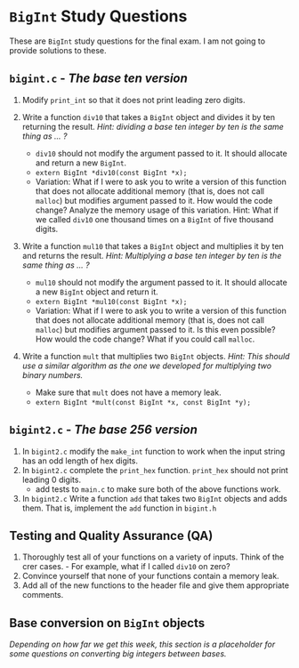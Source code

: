 # `BigInt` Study Questions

These are `BigInt` study questions for the final exam. I am 
not going to provide solutions to these.

## `bigint.c` - _The base ten version_
1. Modify `print_int` so that it does not print leading zero digits.

2. Write a function `div10` that takes a `BigInt` object and 
   divides it by ten returning the result. _Hint: dividing a base 
   ten integer by ten is the same thing as ... ?_
    - `div10` should not modify the argument passed to it. It should 
       allocate and return a new `BigInt`.
    - `extern BigInt *div10(const BigInt *x);`
    - Variation: What if I were to ask you to write a version of
      this function that does not allocate additional memory 
      (that is, does not call `malloc`) but modifies
      argument passed to it. How would the code change? Analyze the memory
      usage of this variation. Hint: What if we called `div10` one 
      thousand times on a `BigInt` of five thousand digits.

3. Write a function `mul10` that takes a `BigInt` object and multiplies it by 
   ten and returns the result. _Hint: Multiplying a base ten integer 
   by ten is the same thing as ... ?_
    - `mul10` should not modify the argument passed to it. 
      It should allocate a new `BigInt` object and return it.
    - `extern BigInt *mul10(const BigInt *x);`
    - Variation: What if I were to ask you to write a version of
      this function that does not allocate additional memory 
      (that is, does not call `malloc`) but modifies
      argument passed to it. Is this even possible? How would the code change?
      What if you could call `malloc`.

4. Write a function `mult` that multiplies two `BigInt` objects. 
   _Hint: This should use a similar algorithm as the one we developed 
   for multiplying two binary numbers._
    - Make sure that `mult` does not have a memory leak.
    - `extern BigInt *mult(const BigInt *x, const BigInt *y);`

## `bigint2.c` - _The base 256 version_

1. In `bigint2.c` modify the `make_int` function to work when the input 
   string has an odd length of hex digits.
2. In `bigint2.c` complete the `print_hex` function. `print_hex` 
   should not print leading 0 digits.
    - add tests to `main.c` to make sure both of the above functions work.
3. In `bigint2.c` Write a function `add` that takes two `BigInt` objects 
    and adds them. That is, implement the `add` function in `bigint.h`

## Testing and Quality Assurance (QA) 
 1. Thoroughly test all of your functions on a variety of inputs. 
    Think of the crer cases.
        - For example, what if I called `div10` on zero?
 2. Convince yourself that none of your functions contain a memory leak.
 3. Add all of the new functions to the header file and give them
   appropriate comments.

## Base conversion on `BigInt` objects

_Depending on how far we get this week, this section is a placeholder for some questions on converting big integers between bases._

